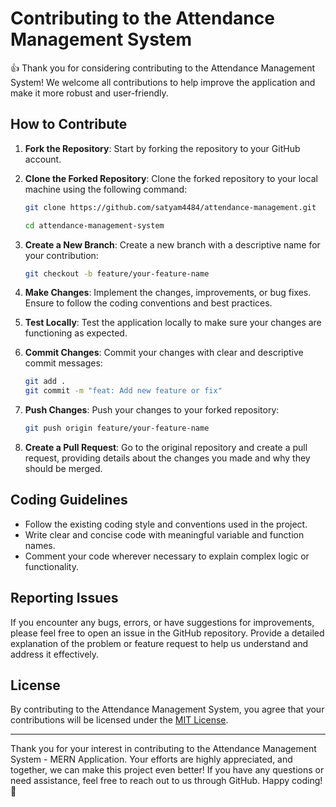 # Contributing to the Attendance Management System

👍 Thank you for considering contributing to the Attendance Management System! We welcome all contributions to help improve the application and make it more robust and user-friendly.

## How to Contribute

1. **Fork the Repository**: Start by forking the repository to your GitHub account.

2. **Clone the Forked Repository**: Clone the forked repository to your local machine using the following command:

   ```bash
   git clone https://github.com/satyam4484/attendance-management.git

   cd attendance-management-system
   ```

3. **Create a New Branch**: Create a new branch with a descriptive name for your contribution:

   ```bash
   git checkout -b feature/your-feature-name
   ```

4. **Make Changes**: Implement the changes, improvements, or bug fixes. Ensure to follow the coding conventions and best practices.

5. **Test Locally**: Test the application locally to make sure your changes are functioning as expected.

6. **Commit Changes**: Commit your changes with clear and descriptive commit messages:

   ```bash
   git add .
   git commit -m "feat: Add new feature or fix"
   ```

7. **Push Changes**: Push your changes to your forked repository:

   ```bash
   git push origin feature/your-feature-name
   ```

8. **Create a Pull Request**: Go to the original repository and create a pull request, providing details about the changes you made and why they should be merged.

## Coding Guidelines

- Follow the existing coding style and conventions used in the project.
- Write clear and concise code with meaningful variable and function names.
- Comment your code wherever necessary to explain complex logic or functionality.

## Reporting Issues

If you encounter any bugs, errors, or have suggestions for improvements, please feel free to open an issue in the GitHub repository. Provide a detailed explanation of the problem or feature request to help us understand and address it effectively.

## License

By contributing to the Attendance Management System, you agree that your contributions will be licensed under the [MIT License](LICENSE).

---

Thank you for your interest in contributing to the Attendance Management System - MERN Application. Your efforts are highly appreciated, and together, we can make this project even better! If you have any questions or need assistance, feel free to reach out to us through GitHub. Happy coding! 🚀
